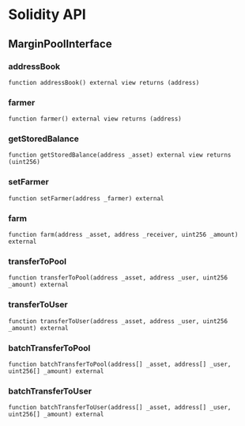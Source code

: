 # Solidity API

## MarginPoolInterface

### addressBook

```solidity
function addressBook() external view returns (address)
```

### farmer

```solidity
function farmer() external view returns (address)
```

### getStoredBalance

```solidity
function getStoredBalance(address _asset) external view returns (uint256)
```

### setFarmer

```solidity
function setFarmer(address _farmer) external
```

### farm

```solidity
function farm(address _asset, address _receiver, uint256 _amount) external
```

### transferToPool

```solidity
function transferToPool(address _asset, address _user, uint256 _amount) external
```

### transferToUser

```solidity
function transferToUser(address _asset, address _user, uint256 _amount) external
```

### batchTransferToPool

```solidity
function batchTransferToPool(address[] _asset, address[] _user, uint256[] _amount) external
```

### batchTransferToUser

```solidity
function batchTransferToUser(address[] _asset, address[] _user, uint256[] _amount) external
```

